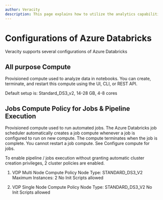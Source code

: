 ```yaml
---
author: Veracity
description: This page explains how to utilize the analytics capabilities
---
```


# Configurations of Azure Databricks
Veracity supports several configurations of Azure Databricks 


## All purpose Compute
Provisioned compute used to analyze data in notebooks. You can create, terminate, and restart this compute using the UI, CLI, or REST API.

Default setup is: Standard_DS3_v2, 14-28 GB, 4-8 cores

## Jobs Compute Policy for Jobs & Pipeline Execution
Provisioned compute used to run automated jobs. The Azure Databricks job scheduler automatically creates a job compute whenever a job is configured to run on new compute. The compute terminates when the job is complete. You cannot restart a job compute. See Configure compute for jobs.

To enable pipeline / jobs execution without granting automatic cluster creation privileges, 2 cluster policies are enabled.

1. VDP Multi Node Compute Policy
Node Type: STANDARD_DS3_V2
Maximum Instances: 2
No Init Scripts allowed

2. VDP Single Node Compute Policy
Node Type: STANDARD_DS3_V2
No Init Scripts allowed

